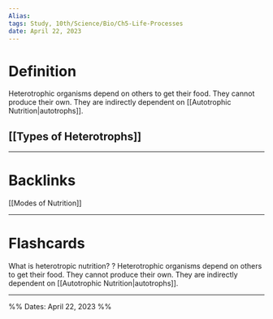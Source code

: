 ```yaml
---
Alias:
tags: Study, 10th/Science/Bio/Ch5-Life-Processes
date: April 22, 2023
---
```

# Definition
Heterotrophic organisms depend on others to get their food. They cannot produce their own. They are indirectly dependent on [[Autotrophic Nutrition|autotrophs]].
## [[Types of Heterotrophs]]


---
# Backlinks

[[Modes of Nutrition]]

---
# Flashcards

What is heterotropic nutrition?
?
Heterotrophic organisms depend on others to get their food. They cannot produce their own. They are indirectly dependent on [[Autotrophic Nutrition|autotrophs]].
<!--SR:!2024-03-10,172,260-->

---

%%
Dates: April 22, 2023
%%